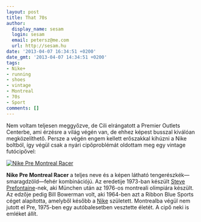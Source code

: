 ```yaml
---
layout: post
title: That 70s
author:
  display_name: sesam
  login: sesam
  email: petersz@me.com
  url: http://sesam.hu
date: '2013-04-07 16:34:51 +0200'
date_gmt: '2013-04-07 14:34:51 +0200'
tags:
- Nike+
- running
- shoes
- vintage
- Montreal
- 70s
- Sport
comments: []
---
```


Nem voltam teljesen meggyőzve, de Cili elrángatott a Premier Outlets Centerbe, ami érzésre a világ végén van, de ehhez képest busszal kiválóan megközelíthető. Persze a végén engem kellett erőszakkal kihúzni a Nike boltból, így végül csak a nyári cipőproblémát oldottam meg egy vintage futócipővel:

[![Nike Pre Montreal Racer](http://sesam.hu/wp-content/uploads/2013/04/506192-400-600x337.jpg)](http://www.sneakerfiles.com/2012/03/06/nike-pre-montreal-racer-navyemerald-green-white)

**Nike Pre Montreal Racer** a teljes neve és a képen látható tengerészkék—smaragdzöld—fehér kombinációjú. Az eredetije 1973-ban készült [Steve Prefontaine](http://en.wikipedia.org/wiki/Steve_Prefontaine)-nek, aki München után az 1976-os montreali olimpiára készült. Az edzője pedig Bill Bowerman volt, aki 1964-ben azt a Ribbon Blue Sports céget alapította, amelyből később a [Nike](http://en.wikipedia.org/wiki/Nike,_Inc.) született. Montrealba végül nem jutott el Pre, 1975-ben egy autóbalesetben vesztette életét. A cipő neki is emléket állít.
